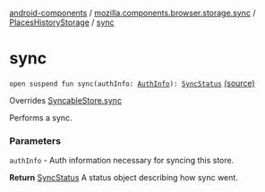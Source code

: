 [android-components](../../index.md) / [mozilla.components.browser.storage.sync](../index.md) / [PlacesHistoryStorage](index.md) / [sync](./sync.md)

# sync

`open suspend fun sync(authInfo: `[`AuthInfo`](../../mozilla.components.concept.sync/-auth-info/index.md)`): `[`SyncStatus`](../../mozilla.components.concept.sync/-sync-status/index.md) [(source)](https://github.com/mozilla-mobile/android-components/blob/master/components/browser/storage-sync/src/main/java/mozilla/components/browser/storage/sync/PlacesHistoryStorage.kt#L169)

Overrides [SyncableStore.sync](../../mozilla.components.concept.sync/-syncable-store/sync.md)

Performs a sync.

### Parameters

`authInfo` - Auth information necessary for syncing this store.

**Return**
[SyncStatus](../../mozilla.components.concept.sync/-sync-status/index.md) A status object describing how sync went.

